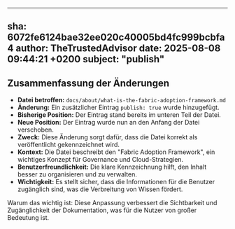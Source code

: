---
  sha: 6072fe6124bae32ee020c40005bd4fc999bcbfa4
  author: TheTrustedAdvisor
  date: 2025-08-08 09:44:21 +0200
  subject: "publish"
  ---

  ## Zusammenfassung der Änderungen

- **Datei betroffen:** `docs/about/what-is-the-fabric-adoption-framework.md`
- **Änderung:** Ein zusätzlicher Eintrag `publish: true` wurde hinzugefügt.
- **Bisherige Position:** Der Eintrag stand bereits im unteren Teil der Datei.
- **Neue Position:** Der Eintrag wurde nun an den Anfang der Datei verschoben.
- **Zweck:** Diese Änderung sorgt dafür, dass die Datei korrekt als veröffentlicht gekennzeichnet wird.
- **Kontext:** Die Datei beschreibt den "Fabric Adoption Framework", ein wichtiges Konzept für Governance und Cloud-Strategien.
- **Benutzerfreundlichkeit:** Die klare Kennzeichnung hilft, den Inhalt besser zu organisieren und zu verwalten.
- **Wichtigkeit:** Es stellt sicher, dass die Informationen für die Benutzer zugänglich sind, was die Verbreitung von Wissen fördert.

Warum das wichtig ist: Diese Anpassung verbessert die Sichtbarkeit und Zugänglichkeit der Dokumentation, was für die Nutzer von großer Bedeutung ist.
